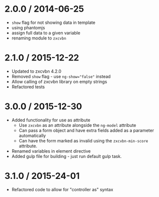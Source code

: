 2.0.0 / 2014-06-25 
==================

 * `show` flag for not showing data in template
 * using phantomjs
 * assign full data to a given variable
 * renaming module to `zxcvbn`

2.1.0 / 2015-12-22
==================

 * Updated to zxcvbn 4.2.0
 * Removed `show` flag - use `ng-show="false"` instead
 * Allow calling of zxcvbn library on empty strings
 * Refactored tests
 
 
3.0.0 / 2015-12-30
==================
 
* Added functionality for use as attribute
  * Use `zxcvbn` as an attribute alongside the `ng-model` attribute
  * Can pass a form object and have extra fields added as a parameter automatically
  * Can have the form marked as invalid using the `zxcvbn-min-score` attribute.
* Renamed variables in element directive
* Added gulp file for building - just run default gulp task.


3.1.0 / 2015-24-01
==================
 
* Refactored code to allow for "controller as" syntax